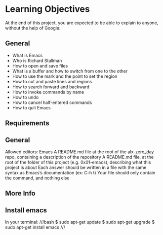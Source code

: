 # Learning Objectives
At the end of this project, you are expected to be able to explain to anyone, without the help of Google:

## General
- What is Emacs
- Who is Richard Stallman
- How to open and save files
- What is a buffer and how to switch from one to the other
- How to use the mark and the point to set the region
- How to cut and paste lines and regions
- How to search forward and backward
- How to invoke commands by name
- How to undo
- How to cancel half-entered commands
- How to quit Emacs
## Requirements
## General
Allowed editors: Emacs
A README.md file at the root of the alx-zero_day repo, containing a description of the repository
A README.md file, at the root of the folder of this project (e.g. 0x01-emacs), describing what this project is about
Each answer should be written in a file with the same syntax as Emacs’s documentation (ex: C-h t)
Your file should only contain the command, and nothing else
## More Info
## Install emacs
In your terminal:
///bash
$ sudo apt-get update
$ sudo apt-get upgrade
$ sudo apt-get install emacs
///
